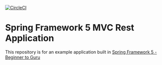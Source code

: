 [![CircleCI](https://circleci.com/gh/springframeworkguru/spring5-mvc-rest.svg?style=svg)](https://circleci.com/gh/springframeworkguru/spring5-mvc-rest)
# Spring Framework 5 MVC Rest Application

This repository is for an example application built in [Spring Framework 5 - Beginner to Guru](http://courses.springframework.guru/p/spring-framework-5-begginer-to-guru/?product_id=363173)
